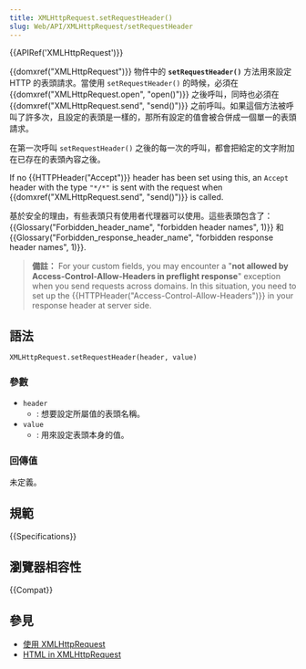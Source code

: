 ```yaml
---
title: XMLHttpRequest.setRequestHeader()
slug: Web/API/XMLHttpRequest/setRequestHeader
---
```


{{APIRef('XMLHttpRequest')}}

{{domxref("XMLHttpRequest")}} 物件中的 **`setRequestHeader()`** 方法用來設定 HTTP 的表頭請求。當使用 `setRequestHeader()` 的時候，必須在 {{domxref("XMLHttpRequest.open", "open()")}} 之後呼叫，同時也必須在 {{domxref("XMLHttpRequest.send", "send()")}} 之前呼叫。如果這個方法被呼叫了許多次，且設定的表頭是一樣的，那所有設定的值會被合併成一個單一的表頭請求。

在第一次呼叫 `setRequestHeader()` 之後的每一次的呼叫，都會把給定的文字附加在已存在的表頭內容之後。

If no {{HTTPHeader("Accept")}} header has been set using this, an `Accept` header with the type `"*/*"` is sent with the request when {{domxref("XMLHttpRequest.send", "send()")}} is called.

基於安全的理由，有些表頭只有使用者代理器可以使用。這些表頭包含了： {{Glossary("Forbidden_header_name", "forbidden header names", 1)}} 和 {{Glossary("Forbidden_response_header_name", "forbidden response header names", 1)}}.

> **備註：** For your custom fields, you may encounter a "**not allowed by Access-Control-Allow-Headers in preflight response**" exception when you send requests across domains. In this situation, you need to set up the {{HTTPHeader("Access-Control-Allow-Headers")}} in your response header at server side.

## 語法

```plain
XMLHttpRequest.setRequestHeader(header, value)
```

### 參數

- `header`
  - : 想要設定所屬值的表頭名稱。
- `value`
  - : 用來設定表頭本身的值。

### 回傳值

未定義。

## 規範

{{Specifications}}

## 瀏覽器相容性

{{Compat}}

## 參見

- [使用 XMLHttpRequest](/zh-TW/docs/Web/API/XMLHttpRequest_API/Using_XMLHttpRequest)
- [HTML in XMLHttpRequest](/zh-TW/docs/Web/API/XMLHttpRequest_API/HTML_in_XMLHttpRequest)
